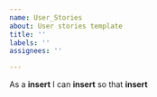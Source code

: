 ```yaml
---
name: User_Stories
about: User stories template
title: ''
labels: ''
assignees: ''

---
```


As a **insert** I can **insert** so that **insert**
